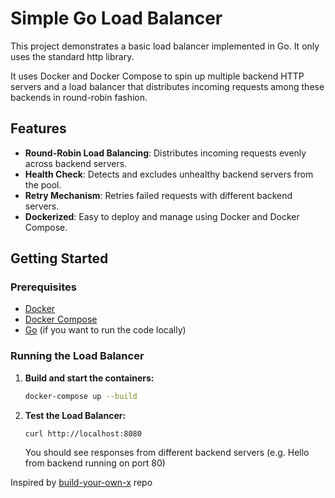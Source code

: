 # Simple Go Load Balancer

This project demonstrates a basic load balancer implemented in Go. It only uses the standard http library.

It uses Docker and Docker Compose to spin up multiple backend HTTP servers and a load balancer that distributes incoming requests among these backends in round-robin fashion.

## Features

- **Round-Robin Load Balancing**: Distributes incoming requests evenly across backend servers.
- **Health Check**: Detects and excludes unhealthy backend servers from the pool.
- **Retry Mechanism**: Retries failed requests with different backend servers.
- **Dockerized**: Easy to deploy and manage using Docker and Docker Compose.

## Getting Started

### Prerequisites

- [Docker](https://www.docker.com/)
- [Docker Compose](https://docs.docker.com/compose/)
- [Go](https://golang.org/) (if you want to run the code locally)

### Running the Load Balancer

1. **Build and start the containers:**

   ```bash
   docker-compose up --build
   ```
2. **Test the Load Balancer:**

   ```bash
   curl http://localhost:8080
   ```
   You should see responses from different backend servers (e.g. Hello from backend running on port 80)


Inspired by [build-your-own-x](https://github.com/codecrafters-io/build-your-own-x) repo
